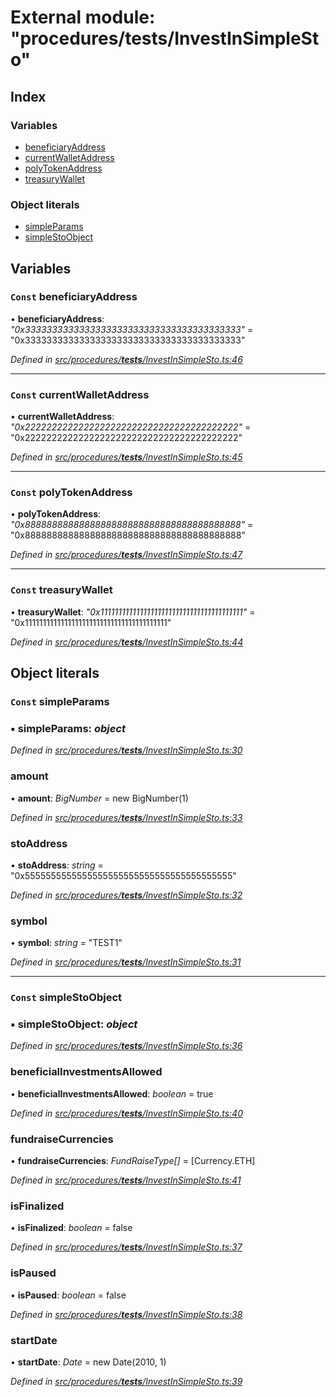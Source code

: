 # External module: "procedures/**tests**/InvestInSimpleSto"

## Index

### Variables

- [beneficiaryAddress](_procedures___tests___investinsimplesto_.md#const-beneficiaryaddress)
- [currentWalletAddress](_procedures___tests___investinsimplesto_.md#const-currentwalletaddress)
- [polyTokenAddress](_procedures___tests___investinsimplesto_.md#const-polytokenaddress)
- [treasuryWallet](_procedures___tests___investinsimplesto_.md#const-treasurywallet)

### Object literals

- [simpleParams](_procedures___tests___investinsimplesto_.md#const-simpleparams)
- [simpleStoObject](_procedures___tests___investinsimplesto_.md#const-simplestoobject)

## Variables

### `Const` beneficiaryAddress

• **beneficiaryAddress**: _"0x3333333333333333333333333333333333333333"_ = "0x3333333333333333333333333333333333333333"

_Defined in [src/procedures/**tests**/InvestInSimpleSto.ts:46](https://github.com/PolymathNetwork/polymath-sdk/blob/d34930f/src/procedures/__tests__/InvestInSimpleSto.ts#L46)_

---

### `Const` currentWalletAddress

• **currentWalletAddress**: _"0x2222222222222222222222222222222222222222"_ = "0x2222222222222222222222222222222222222222"

_Defined in [src/procedures/**tests**/InvestInSimpleSto.ts:45](https://github.com/PolymathNetwork/polymath-sdk/blob/d34930f/src/procedures/__tests__/InvestInSimpleSto.ts#L45)_

---

### `Const` polyTokenAddress

• **polyTokenAddress**: _"0x8888888888888888888888888888888888888888"_ = "0x8888888888888888888888888888888888888888"

_Defined in [src/procedures/**tests**/InvestInSimpleSto.ts:47](https://github.com/PolymathNetwork/polymath-sdk/blob/d34930f/src/procedures/__tests__/InvestInSimpleSto.ts#L47)_

---

### `Const` treasuryWallet

• **treasuryWallet**: _"0x1111111111111111111111111111111111111111"_ = "0x1111111111111111111111111111111111111111"

_Defined in [src/procedures/**tests**/InvestInSimpleSto.ts:44](https://github.com/PolymathNetwork/polymath-sdk/blob/d34930f/src/procedures/__tests__/InvestInSimpleSto.ts#L44)_

## Object literals

### `Const` simpleParams

### ▪ **simpleParams**: _object_

_Defined in [src/procedures/**tests**/InvestInSimpleSto.ts:30](https://github.com/PolymathNetwork/polymath-sdk/blob/d34930f/src/procedures/__tests__/InvestInSimpleSto.ts#L30)_

### amount

• **amount**: _BigNumber_ = new BigNumber(1)

_Defined in [src/procedures/**tests**/InvestInSimpleSto.ts:33](https://github.com/PolymathNetwork/polymath-sdk/blob/d34930f/src/procedures/__tests__/InvestInSimpleSto.ts#L33)_

### stoAddress

• **stoAddress**: _string_ = "0x5555555555555555555555555555555555555555"

_Defined in [src/procedures/**tests**/InvestInSimpleSto.ts:32](https://github.com/PolymathNetwork/polymath-sdk/blob/d34930f/src/procedures/__tests__/InvestInSimpleSto.ts#L32)_

### symbol

• **symbol**: _string_ = "TEST1"

_Defined in [src/procedures/**tests**/InvestInSimpleSto.ts:31](https://github.com/PolymathNetwork/polymath-sdk/blob/d34930f/src/procedures/__tests__/InvestInSimpleSto.ts#L31)_

---

### `Const` simpleStoObject

### ▪ **simpleStoObject**: _object_

_Defined in [src/procedures/**tests**/InvestInSimpleSto.ts:36](https://github.com/PolymathNetwork/polymath-sdk/blob/d34930f/src/procedures/__tests__/InvestInSimpleSto.ts#L36)_

### beneficialInvestmentsAllowed

• **beneficialInvestmentsAllowed**: _boolean_ = true

_Defined in [src/procedures/**tests**/InvestInSimpleSto.ts:40](https://github.com/PolymathNetwork/polymath-sdk/blob/d34930f/src/procedures/__tests__/InvestInSimpleSto.ts#L40)_

### fundraiseCurrencies

• **fundraiseCurrencies**: _FundRaiseType[]_ = [Currency.ETH]

_Defined in [src/procedures/**tests**/InvestInSimpleSto.ts:41](https://github.com/PolymathNetwork/polymath-sdk/blob/d34930f/src/procedures/__tests__/InvestInSimpleSto.ts#L41)_

### isFinalized

• **isFinalized**: _boolean_ = false

_Defined in [src/procedures/**tests**/InvestInSimpleSto.ts:37](https://github.com/PolymathNetwork/polymath-sdk/blob/d34930f/src/procedures/__tests__/InvestInSimpleSto.ts#L37)_

### isPaused

• **isPaused**: _boolean_ = false

_Defined in [src/procedures/**tests**/InvestInSimpleSto.ts:38](https://github.com/PolymathNetwork/polymath-sdk/blob/d34930f/src/procedures/__tests__/InvestInSimpleSto.ts#L38)_

### startDate

• **startDate**: _Date_ = new Date(2010, 1)

_Defined in [src/procedures/**tests**/InvestInSimpleSto.ts:39](https://github.com/PolymathNetwork/polymath-sdk/blob/d34930f/src/procedures/__tests__/InvestInSimpleSto.ts#L39)_
